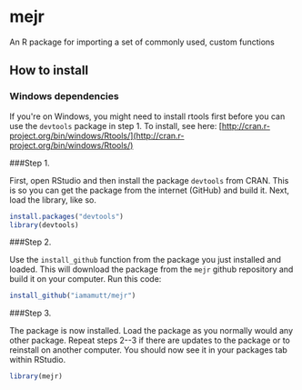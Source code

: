 mejr
====

An R package for importing a set of commonly used, custom functions


## How to install

### Windows dependencies

If you're on Windows, you might need to install rtools first before you can use the `devtools` package in step 1. To install, see here: [http://cran.r-project.org/bin/windows/Rtools/](http://cran.r-project.org/bin/windows/Rtools/)

###Step 1. 

First, open RStudio and then install the package `devtools` from CRAN. This is so you can get the package from the internet (GitHub) and build it. Next, load the library, like so.

```r
install.packages("devtools")
library(devtools)
```

###Step 2. 

Use the `install_github` function from the package you just installed and loaded. This will download the package from the `mejr` github repository and build it on your computer. Run this code:

```r
install_github("iamamutt/mejr")
```

###Step 3. 

The package is now installed. Load the package as you normally would any other package. Repeat steps 2--3 if there are updates to the package or to reinstall on another computer. You should now see it in your packages tab within RStudio.

```r
library(mejr)
```


